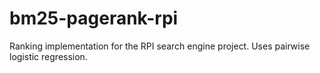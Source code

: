 # bm25-pagerank-rpi
Ranking implementation for the RPI search engine project. Uses pairwise logistic regression.
